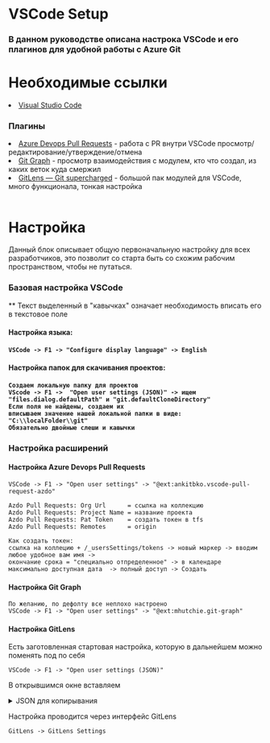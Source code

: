 # VSCode Setup
<h3>В данном руководстве описана настрока VSCode и его плагинов для удобной работы с Azure Git</h3>

# Необходимые ссылки
<table>
<li><a href="https://code.visualstudio.com/" target="_blank">Visual Studio Code</a></li>
<h3>Плагины</h3>
<li><a href="https://marketplace.visualstudio.com/items?itemName=ankitbko.vscode-pull-request-azdo" target="_blank">Azure Devops Pull Requests</a> - работа с PR внутри VSCode просмотр/редактирование/утверждение/отмена</li>
<li><a href="https://marketplace.visualstudio.com/items?itemName=mhutchie.git-graph" target="_blank">Git Graph</a> - просмотр взаимодействия с модулем, кто что создал, из каких веток куда смержил</li>
<li><a href="https://marketplace.visualstudio.com/items?itemName=eamodio.gitlens" target="_blank">GitLens — Git supercharged</a> - большой пак модулей для VSCode, много функционала, тонкая настройка</li>
</table>

# Настройка
Данный блок описывает общую первоначальную настройку для всех разработчиков, это позволит со старта быть со схожим рабочим пространством, чтобы не путаться.
<h3>Базовая настройка VSCode</h3>
** Текст выделенный в "кавычках" означает необходимость вписать его в текстовое поле

<h4>Настройка языка:<h4>

    VSCode -> F1 -> "Configure display language" -> English
<h4>Настройка папок для скачивания проектов:<h4>

    Создаем локальную папку для проектов
    VScode -> F1 ->  "Open user settings (JSON)" -> ищем 
    "files.dialog.defaultPath" и "git.defaultCloneDirectory"
    Если поля не найдены, создаем их
    вписываем значение нашей локальной папки в виде: "C:\\localFolder\\git" 
    Обязательно двойные слеши и кавычки

<h3>Настройка расширений</h3>
<h4>Настройка Azure Devops Pull Requests</h4>

    VSCode -> F1 -> "Open user settings" -> "@ext:ankitbko.vscode-pull-request-azdo"
    
    Azdo Pull Requests: Org Url      = ссылка на коллекцию
    Azdo Pull Requests: Project Name = название проекта
    Azdo Pull Requests: Pat Token    = создать токен в tfs 
    Azdo Pull Requests: Remotes      = origin

    Как создать токен:
    ссылка на коллецию + /_usersSettings/tokens -> новый маркер -> вводим любое удобное вам имя ->
    окончание срока = "специально отпределенное" -> в календаре максимально доступная дата  -> полный доступ -> Создать

<h4>Настройка Git Graph</h4>

    По желанию, по дефолту все неплохо настроено
    VSCode -> F1 -> "Open user settings" -> "@ext:mhutchie.git-graph"

<h4>Настройка GitLens</h4>

Есть заготовленная стартовая настройка, которую в дальнейшем можно поменять под по себя

    VSCode -> F1 -> "Open user settings (JSON)"

В открывшимся окне вставляем
<details>
  <summary>JSON для копирывания</summary>

  ```
  "gitlens.views.remotes.branches.layout": "list",
    "gitlens.blame.compact": false,
    "gitlens.gitCommands.skipConfirmations": [
        "fetch:command",
        "stash-push:command",
        "switch:command"
    ],
    "gitlens.hovers.currentLine.over": "line",
    "gitlens.blame.format": "${author||10} ${date}",
    "gitlens.blame.highlight.locations": [
        "gutter",
        "line",
        "overview"
    ],
    "gitlens.blame.heatmap.enabled": false,
    "gitlens.changes.locations": [
        "overview"
    ],
    "gitlens.menus": {
        "editor": {
            "blame": true,
            "clipboard": true,
            "compare": true,
            "history": true,
            "remote": true
        },
        "editorGroup": {
            "blame": true,
            "compare": true
        },
        "editorGutter": {
            "compare": true,
            "remote": true,
            "share": true
        },
        "editorTab": {
            "clipboard": true,
            "compare": true,
            "history": true,
            "remote": true
        },
        "explorer": {
            "clipboard": true,
            "compare": true,
            "history": true,
            "remote": true
        },
        "ghpr": {
            "worktree": true
        },
        "scm": {
            "graph": true
        },
        "scmRepositoryInline": {
            "graph": true,
            "stash": false
        },
        "scmRepository": {
            "authors": true,
            "generateCommitMessage": true,
            "patch": true,
            "graph": false
        },
        "scmGroupInline": {
            "stash": true
        },
        "scmGroup": {
            "compare": true,
            "openClose": true,
            "patch": true,
            "stash": true
        },
        "scmItemInline": {
            "stash": false
        }
    },
  ```
</details>

Настройка проводится через интерфейс GitLens

    GitLens -> GitLens Settings
